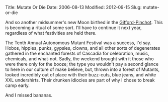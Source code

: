 Title: Mutate Or Die
Date: 2006-08-13
Modified: 2012-09-15
Slug: mutate-or-die

And so another midsummer's new Moon birthed in the <a href="http://www.fs.fed.us/gpnf/" >Gifford-Pinchot</a>. This is becoming a ritual of some sort. I'll have to continue it next year, regardless of what festivities are held there.

The Tenth Annual Autonomous Mutant Festival was a success, I'd say. Hobos, hippies, punks, gypsies, clowns, and all other sorts of degenerates gathered in the enchanted forests of Cascadia for celebration, music, chemicals, and what-not. Sadly, the weekend brought with it those who were there only for the booze; the type you wouldn't pay a second glance to here in our culture of make believe, but, thrown into a forest of Mutants, looked incredibly out of place with their buzz-cuts, blue jeans, and white XXL undershirts. Their drunken idiocies are part of why I chose to break camp early.

And I missed bananas.
